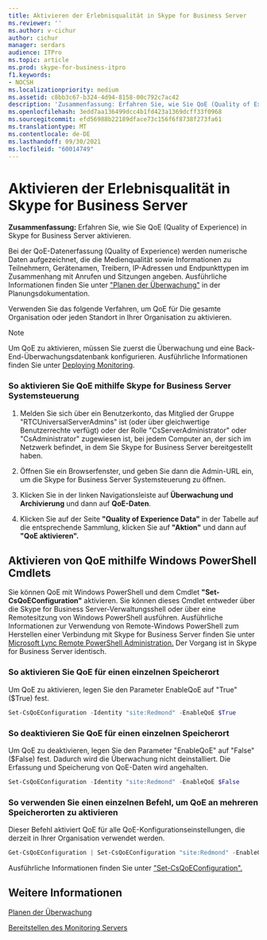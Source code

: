 ```yaml
---
title: Aktivieren der Erlebnisqualität in Skype for Business Server
ms.reviewer: ''
ms.author: v-cichur
author: cichur
manager: serdars
audience: ITPro
ms.topic: article
ms.prod: skype-for-business-itpro
f1.keywords:
- NOCSH
ms.localizationpriority: medium
ms.assetid: c8bb3c67-b324-4d94-8158-00c792c7ac42
description: 'Zusammenfassung: Erfahren Sie, wie Sie QoE (Quality of Experience) in Skype for Business Server aktivieren.'
ms.openlocfilehash: 3edd7aa136499dcc4b1fd423a1369dcff33f0968
ms.sourcegitcommit: efd56988b22189dface73c156f6f8738f273fa61
ms.translationtype: MT
ms.contentlocale: de-DE
ms.lasthandoff: 09/30/2021
ms.locfileid: "60014749"
---
```

# <a name="enable-quality-of-experience-in-skype-for-business-server"></a>Aktivieren der Erlebnisqualität in Skype for Business Server

**Zusammenfassung:** Erfahren Sie, wie Sie QoE (Quality of Experience) in Skype for Business Server aktivieren.

Bei der QoE-Datenerfassung (Quality of Experience) werden numerische Daten aufgezeichnet, die die Medienqualität sowie Informationen zu Teilnehmern, Gerätenamen, Treibern, IP-Adressen und Endpunkttypen im Zusammenhang mit Anrufen und Sitzungen angeben. Ausführliche Informationen finden Sie unter ["Planen der Überwachung"](/previous-versions/office/lync-server-2013/lync-server-2013-planning-for-monitoring) in der Planungsdokumentation.

Verwenden Sie das folgende Verfahren, um QoE für Die gesamte Organisation oder jeden Standort in Ihrer Organisation zu aktivieren.

> [!NOTE]
> Um QoE zu aktivieren, müssen Sie zuerst die Überwachung und eine Back-End-Überwachungsdatenbank konfigurieren. Ausführliche Informationen finden Sie unter [Deploying Monitoring](/previous-versions/office/lync-server-2013/lync-server-2013-deploying-monitoring).

### <a name="to-enable-qoe-by-using-skype-for-business-server-control-panel"></a>So aktivieren Sie QoE mithilfe Skype for Business Server Systemsteuerung

1.  Melden Sie sich über ein Benutzerkonto, das Mitglied der Gruppe "RTCUniversalServerAdmins" ist (oder über gleichwertige Benutzerrechte verfügt) oder der Rolle "CsServerAdministrator" oder "CsAdministrator" zugewiesen ist, bei jedem Computer an, der sich im Netzwerk befindet, in dem Sie Skype for Business Server bereitgestellt haben.

2. Öffnen Sie ein Browserfenster, und geben Sie dann die Admin-URL ein, um die Skype for Business Server Systemsteuerung zu öffnen.

3. Klicken Sie in der linken Navigationsleiste auf **Überwachung und Archivierung** und dann auf **QoE-Daten**.

4. Klicken Sie auf der Seite **"Quality of Experience Data"** in der Tabelle auf die entsprechende Sammlung, klicken Sie auf **"Aktion"** und dann auf **"QoE aktivieren".**

## <a name="enabling-qoe-by-using-windows-powershell-cmdlets"></a>Aktivieren von QoE mithilfe Windows PowerShell Cmdlets

Sie können QoE mit Windows PowerShell und dem Cmdlet **"Set-CsQoEConfiguration"** aktivieren. Sie können dieses Cmdlet entweder über die Skype for Business Server-Verwaltungsshell oder über eine Remotesitzung von Windows PowerShell ausführen. Ausführliche Informationen zur Verwendung von Remote-Windows PowerShell zum Herstellen einer Verbindung mit Skype for Business Server finden Sie unter [Microsoft Lync Remote PowerShell Administration.](https://blog.insideo365.com/2011/08/remote-lync-powershell-administration/) Der Vorgang ist in Skype for Business Server identisch.

### <a name="to-enable-qoe-for-a-single-location"></a>So aktivieren Sie QoE für einen einzelnen Speicherort

 Um QoE zu aktivieren, legen Sie den Parameter EnableQoE auf "True" ($True) fest.

  ```PowerShell
  Set-CsQoEConfiguration -Identity "site:Redmond" -EnableQoE $True
  ```

### <a name="to-disable-qoe-for-a-single-location"></a>So deaktivieren Sie QoE für einen einzelnen Speicherort

 Um QoE zu deaktivieren, legen Sie den Parameter "EnableQoE" auf "False" ($False) fest. Dadurch wird die Überwachung nicht deinstalliert. Die Erfassung und Speicherung von QoE-Daten wird angehalten.

  ```PowerShell
  Set-CsQoEConfiguration -Identity "site:Redmond" -EnableQoE $False
  ```

### <a name="to-use-a-single-command-to-enable-qoe-in-multiple-locations"></a>So verwenden Sie einen einzelnen Befehl, um QoE an mehreren Speicherorten zu aktivieren

 Dieser Befehl aktiviert QoE für alle QoE-Konfigurationseinstellungen, die derzeit in Ihrer Organisation verwendet werden.

  ```PowerShell
  Get-CsQoEConfiguration | Set-CsQoEConfiguration "site:Redmond" -EnableQoE $True
  ```

Ausführliche Informationen finden Sie unter ["Set-CsQoEConfiguration".](/powershell/module/skype/set-csqoeconfiguration?view=skype-ps)

## <a name="see-also"></a>Weitere Informationen

[Planen der Überwachung](/previous-versions/office/lync-server-2013/lync-server-2013-planning-for-monitoring)

[Bereitstellen des Monitoring Servers](/previous-versions/office/lync-server-2013/lync-server-2013-deploying-monitoring)